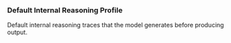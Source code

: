 ### Default Internal Reasoning Profile

Default internal reasoning traces that the model generates before producing output.
